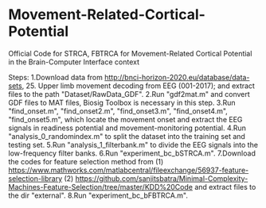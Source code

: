 # Movement-Related-Cortical-Potential
Official Code for STRCA, FBTRCA for Movement-Related Cortical Potential in the Brain-Computer Interface context

Steps:
1.Download data from http://bnci-horizon-2020.eu/database/data-sets, 25. Upper limb movement decoding from EEG (001-2017); and extract files to the path "Dataset/RawData_GDF".
2.Run "gdf2mat.m" and convert GDF files to MAT files, Biosig Toolbox is necessary in this step.
3.Run "find_onset.m", "find_onset2.m", "find_onset3.m", "find_onset4.m", "find_onset5.m", which locate the movement onset and extract the EEG signals in readiness potential and movement-monitoring potential.
4.Run "analysis_0_randomindex.m" to split the dataset into the training set and testing set.
5.Run "analysis_1_filterbank.m" to divide the EEG signals into the low-frequency filter banks.
6.Run "experiment_bc_bSTRCA.m".
7.Download the codes for feature selection method from 
  (1) https://www.mathworks.com/matlabcentral/fileexchange/56937-feature-selection-library
  (2) https://github.com/sanjitsbatra/Minimal-Complexity-Machines-Feature-Selection/tree/master/KDD%20Code
  and extract files to the dir "external".
8.Run "experiment_bc_bFBTRCA.m".
